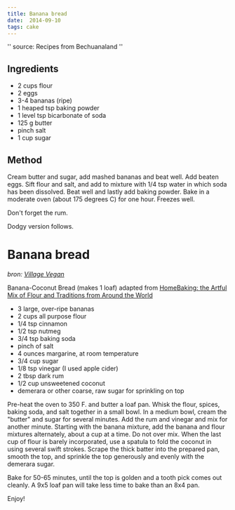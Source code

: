 ```yaml
---
title: Banana bread
date:  2014-09-10
tags: cake
---
```

'' source: Recipes from Bechuanaland ''

Ingredients
-----------

-   2 cups flour
-   2 eggs
-   3-4 bananas (ripe)
-   1 heaped tsp baking powder
-   1 level tsp bicarbonate of soda
-   125 g butter
-   pinch salt
-   1 cup sugar

Method
------

Cream butter and sugar, add mashed bananas and beat well. Add beaten
eggs. Sift flour and salt, and add to mixture with 1/4 tsp water in
which soda has been dissolved. Beat well and lastly add baking powder.
Bake in a moderate oven (about 175 degrees C) for one hour. Freezes
well.

Don't forget the rum.

Dodgy version follows.

Banana bread
============

*bron: [Village
Vegan](http://dieflaschenpost.blogspot.com/2007/10/banana-coconut-bread.html)*

Banana-Coconut Bread (makes 1 loaf) adapted from [HomeBaking: the Artful
Mix of Flour and Traditions from Around the
World](http://www.amazon.com/Home-Baking-Artful-Traditions-Around/dp/1579651747/ref=pd_bbs_sr_2/102-1204051-8624918?ie=UTF8&s=books&qid=1193227094&sr=8-2)

-   3 large, over-ripe bananas
-   2 cups all purpose flour
-   1/4 tsp cinnamon
-   1/2 tsp nutmeg
-   3/4 tsp baking soda
-   pinch of salt
-   4 ounces margarine, at room temperature
-   3/4 cup sugar
-   1/8 tsp vinegar (I used apple cider)
-   2 tbsp dark rum
-   1/2 cup unsweetened coconut
-   demerara or other coarse, raw sugar for sprinkling on top

Pre-heat the oven to 350 F. and butter a loaf pan. Whisk the flour,
spices, baking soda, and salt together in a small bowl. In a medium
bowl, cream the "butter" and sugar for several minutes. Add the rum and
vinegar and mix for another minute. Starting with the banana mixture,
add the banana and flour mixtures alternately, about a cup at a time. Do
not over mix. When the last cup of flour is barely incorporated, use a
spatula to fold the coconut in using several swift strokes. Scrape the
thick batter into the prepared pan, smooth the top, and sprinkle the top
generously and evenly with the demerara sugar.

Bake for 50-65 minutes, until the top is golden and a tooth pick comes
out cleanly. A 9x5 loaf pan will take less time to bake than an 8x4 pan.

Enjoy!

